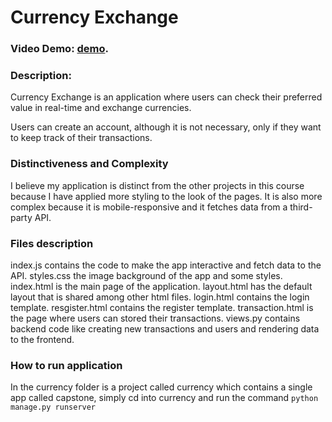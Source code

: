 # Currency Exchange
### Video Demo: [demo](https://www.youtube.com/watch?v=koUg-pQLMi0).

### Description:

Currency Exchange is an application where users can check their preferred value in real-time and exchange currencies. 

Users can create an account, although it is not necessary, only if they want to keep track of their transactions.

### Distinctiveness and Complexity

I believe my application is distinct from the other projects in this course because I have applied more styling to the look of the pages. It is also more complex because it is mobile-responsive and it fetches data from a third-party API.

### Files description

index.js contains the code to make the app interactive and fetch data to the API.
styles.css the image background of the app and some styles.
index.html is the main page of the application.
layout.html has the default layout that is shared among other html files.
login.html contains the login template.
resgister.html contains the register template.
transaction.html is the page where users can stored their transactions.
views.py contains backend code like creating new transactions and users and rendering data to the frontend.

### How to run application

In the currency folder is a project called currency which contains a single app called capstone, simply cd into currency and run the command `python manage.py runserver`



